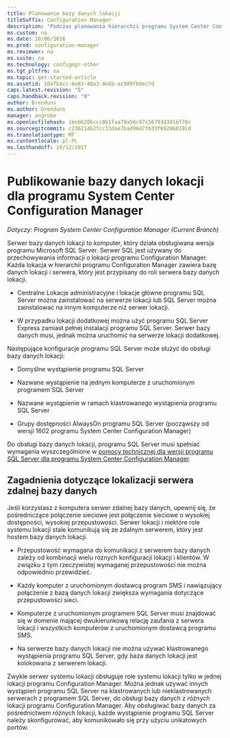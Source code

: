 ```yaml
---
title: Planowanie bazy danych lokacji
titleSuffix: Configuration Manager
description: "Podczas planowania hierarchii programu System Center Configuration Manager, należy rozważyć bazy danych lokacji i roli serwera bazy danych lokacji."
ms.custom: na
ms.date: 10/06/2016
ms.prod: configuration-manager
ms.reviewer: na
ms.suite: na
ms.technology: configmgr-other
ms.tgt_pltfrm: na
ms.topic: get-started-article
ms.assetid: 104fb4cc-6e83-40a3-8e6b-ac909fb9ec7d
caps.latest.revision: "5"
caps.handback.revision: "0"
author: Brenduns
ms.author: brenduns
manager: angrobe
ms.openlocfilehash: 1bebb28bccc8b1faa79a56c97c56793d391bf70c
ms.sourcegitcommit: c236214b2fcc13dae7bad96d7fb33f692868191d
ms.translationtype: MT
ms.contentlocale: pl-PL
ms.lasthandoff: 10/12/2017
---
```

# <a name="plan-for-the-site-database-for-system-center-configuration-manager"></a>Publikowanie bazy danych lokacji dla programu System Center Configuration Manager

*Dotyczy: Program System Center Configuration Manager (Current Branch)*

Serwer bazy danych lokacji to komputer, który działa obsługiwana wersja programu Microsoft SQL Server. Serwer SQL jest używany do przechowywania informacji o lokacji programu Configuration Manager. Każda lokacja w hierarchii programu Configuration Manager zawiera bazę danych lokacji i serwera, który jest przypisany do roli serwera bazy danych lokacji.  

-   Centralne Lokacje administracyjne i lokacje główne programu SQL Server można zainstalować na serwerze lokacji lub SQL Server można zainstalować na innym komputerze niż serwer lokacji.  

-   W przypadku lokacji dodatkowej można użyć programu SQL Server Express zamiast pełnej instalacji programu SQL Server. Serwer bazy danych musi, jednak można uruchomić na serwerze lokacji dodatkowej.  

Następujące konfiguracje programu SQL Server może służyć do obsługi bazy danych lokacji:  

-   Domyślne wystąpienie programu SQL Server  

-   Nazwane wystąpienie na jednym komputerze z uruchomionym programem SQL Server  

-   Nazwane wystąpienie w ramach klastrowanego wystąpienia programu SQL Server  

-   Grupy dostępności AlwaysOn programu SQL Server (począwszy od wersji 1602 programu System Center Configuration Manager)


Do obsługi bazy danych lokacji, programu SQL Server musi spełniać wymagania wyszczególnione w [pomocy technicznej dla wersji programu SQL Server dla programu System Center Configuration Manager](../../../core/plan-design/configs/support-for-sql-server-versions.md).  



## <a name="remote-database-server-location-considerations"></a>Zagadnienia dotyczące lokalizacji serwera zdalnej bazy danych  

Jeśli korzystasz z komputera serwer zdalnej bazy danych, upewnij się, że pośredniczące połączenie sieciowe jest połączenie sieciowe o wysokiej dostępności, wysokiej przepustowości. Serwer lokacji i niektóre role systemu lokacji stale komunikują się ze zdalnym serwerem, który jest hostem bazy danych lokacji.

-   Przepustowość wymagana do komunikacji z serwerem bazy danych zależy od kombinacji wielu różnych konfiguracji lokacji i klientów. W związku z tym rzeczywistej wymaganej przepustowości nie można odpowiednio przewidzieć.  

-   Każdy komputer z uruchomionym dostawcą program SMS i nawiązujący połączenie z bazą danych lokacji zwiększa wymagania dotyczące przepustowości sieci.  

-   Komputerze z uruchomionym programem SQL Server musi znajdować się w domenie mającej dwukierunkową relację zaufania z serwera lokacji i wszystkich komputerów z uruchomionym dostawcą programu SMS.  

-   Na serwerze bazy danych lokacji nie można używać klastrowanego wystąpienia programu SQL Server, gdy baza danych lokacji jest kolokowana z serwerem lokacji.  


Zwykle serwer systemu lokacji obsługuje role systemu lokacji tylko w jednej lokacji programu Configuration Manager. Można jednak używać innych wystąpień programu SQL Server na klastrowanych lub nieklastrowanych serwerach z programem SQL Server, do obsługi bazy danych z różnych lokacji programu Configuration Manager. Aby obsługiwać bazy danych za pośrednictwem różnych lokacji, każde wystąpienie programu SQL Server należy skonfigurować, aby komunikowało się przy użyciu unikatowych portów.  
